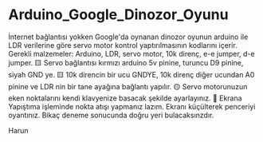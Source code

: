 # Arduino_Google_Dinozor_Oyunu
İnternet bağlantısı yokken Google'da oynanan dinozor oyunun arduino ile LDR verilerine göre servo motor kontrol yaptırılmasının kodlarını içerir.
Gerekli malzemeler: Arduino, LDR, servo motor, 10k direnç, e-e jumper, d-e jumper.
🟨 Servo bağlantısı kırmızı arduino 5v pinine, turuncu D9 pinine, siyah GND ye.
🟨 10k direncin bir ucu GNDYE, 10k direnç diğer ucundan A0 pinine ve LDR nin bir tane ayağına bağlantı yapılır.
🟡 Servo motorunuzun eken noktalarını kendi klavyenize basacak şekilde ayarlayınız. 
🔘 Ekrana Yapıştıma işleminde nokta atışı yapmanız lazım. Ekranı küçülterek penceriyi oyantınız. Bikaç deneme sonucunda doğru yeri bulacaksınzdır.

Harun 
